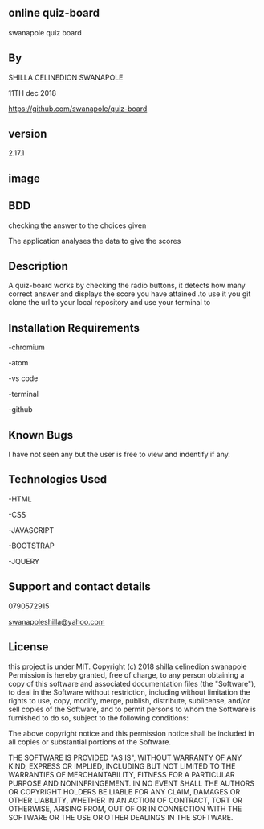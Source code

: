 ## online quiz-board
swanapole quiz board

## By
SHILLA CELINEDION SWANAPOLE

11TH dec 2018

https://github.com/swanapole/quiz-board

## version
2.17.1

## image


## BDD
checking the answer to the choices given

The application analyses the data to give the scores

## Description
A quiz-board works by checking the radio buttons, it detects how many correct answer and displays the score you have attained .to use it you git clone the url to your local repository and use your terminal to

## Installation Requirements

-chromium

-atom

-vs code

-terminal

-github

## Known Bugs 

I have not seen any but the user is free to view and indentify if any.

## Technologies Used
-HTML

-CSS

-JAVASCRIPT

-BOOTSTRAP

-JQUERY

## Support and contact details
0790572915

swanapoleshilla@yahoo.com

## License

this project is under MIT. Copyright (c) 2018 shilla celinedion swanapole 
Permission is hereby granted, free of charge, to any person obtaining a copy of this software and associated documentation files (the "Software"), to deal in the Software without restriction, including without limitation the rights to use, copy, modify, merge, publish, distribute, sublicense, and/or sell copies of the Software, and to permit persons to whom the Software is furnished to do so, subject to the following conditions:

The above copyright notice and this permission notice shall be included in all copies or substantial portions of the Software.

THE SOFTWARE IS PROVIDED "AS IS", WITHOUT WARRANTY OF ANY KIND, EXPRESS OR IMPLIED, INCLUDING BUT NOT LIMITED TO THE WARRANTIES OF MERCHANTABILITY, FITNESS FOR A PARTICULAR PURPOSE AND NONINFRINGEMENT. IN NO EVENT SHALL THE AUTHORS OR COPYRIGHT HOLDERS BE LIABLE FOR ANY CLAIM, DAMAGES OR OTHER LIABILITY, WHETHER IN AN ACTION OF CONTRACT, TORT OR OTHERWISE, ARISING FROM, OUT OF OR IN CONNECTION WITH THE SOFTWARE OR THE USE OR OTHER DEALINGS IN THE SOFTWARE.

